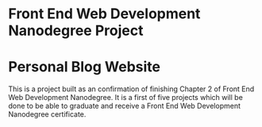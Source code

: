 # Front End Web Development Nanodegree Project
# Personal Blog Website
This is a project built as an confirmation of finishing Chapter 2 of Front End Web Development Nanodegree. It is a first of five projects which will be done to be able to graduate and receive a Front End Web Development Nanodegree certificate.
